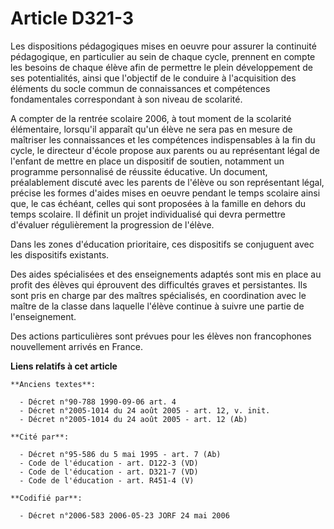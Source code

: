 # Article D321-3

Les dispositions pédagogiques mises en oeuvre pour assurer la continuité pédagogique, en particulier au sein de chaque cycle,
prennent en compte les besoins de chaque élève afin de permettre le plein développement de ses potentialités, ainsi que
l'objectif de le conduire à l'acquisition des éléments du socle commun de connaissances et compétences fondamentales
correspondant à son niveau de scolarité.

A compter de la rentrée scolaire 2006, à tout moment de la scolarité élémentaire, lorsqu'il apparaît qu'un élève ne sera pas
en mesure de maîtriser les connaissances et les compétences indispensables à la fin du cycle, le directeur d'école propose
aux parents ou au représentant légal de l'enfant de mettre en place un dispositif de soutien, notamment un programme
personnalisé de réussite éducative. Un document, préalablement discuté avec les parents de l'élève ou son représentant légal,
précise les formes d'aides mises en oeuvre pendant le temps scolaire ainsi que, le cas échéant, celles qui sont proposées à
la famille en dehors du temps scolaire. Il définit un projet individualisé qui devra permettre d'évaluer régulièrement la
progression de l'élève.

Dans les zones d'éducation prioritaire, ces dispositifs se conjuguent avec les dispositifs existants.

Des aides spécialisées et des enseignements adaptés sont mis en place au profit des élèves qui éprouvent des difficultés
graves et persistantes. Ils sont pris en charge par des maîtres spécialisés, en coordination avec le maître de la classe dans
laquelle l'élève continue à suivre une partie de l'enseignement.

Des actions particulières sont prévues pour les élèves non francophones nouvellement arrivés en France.

**Liens relatifs à cet article**

	**Anciens textes**:

	  - Décret n°90-788 1990-09-06 art. 4
	  - Décret n°2005-1014 du 24 août 2005 - art. 12, v. init.
	  - Décret n°2005-1014 du 24 août 2005 - art. 12 (Ab)

	**Cité par**:

	  - Décret n°95-586 du 5 mai 1995 - art. 7 (Ab)
	  - Code de l'éducation - art. D122-3 (VD)
	  - Code de l'éducation - art. D321-7 (VD)
	  - Code de l'éducation - art. R451-4 (V)

	**Codifié par**:

	  - Décret n°2006-583 2006-05-23 JORF 24 mai 2006
